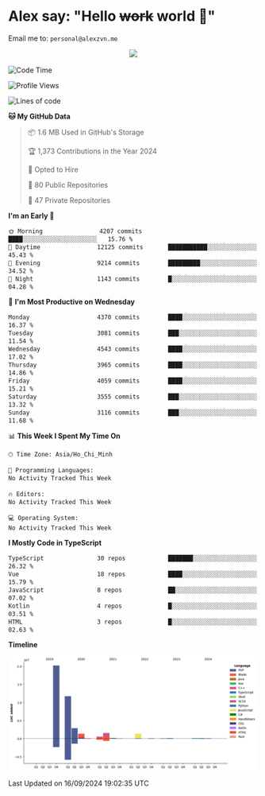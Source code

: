 # Alex say: "Hello ~~work~~ world 🐾"
Email me to: `personal@alexzvn.me`


<p align=center>
  <a href="https://skillicons.dev">
    <img src="https://skillicons.dev/icons?i=ts,js,php,nodejs,bun,vue,nuxt,react,svelte,tauri,laravel,rust,mongodb,docker,electron,redis,rabbitmq,tailwind,git,cloudflare,elysia,mysql,nginx,rollupjs,sentry,ubuntu,yarn,html,css,vite" />
  </a>
</p>

<!--START_SECTION:waka-->
![Code Time](http://img.shields.io/badge/Code%20Time-1%2C066%20hrs%2055%20mins-blue)

![Profile Views](http://img.shields.io/badge/Profile%20Views-0-blue)

![Lines of code](https://img.shields.io/badge/From%20Hello%20World%20I%27ve%20Written-40.6%20million%20lines%20of%20code-blue)

**🐱 My GitHub Data** 

> 📦 1.6 MB Used in GitHub's Storage 
 > 
> 🏆 1,373 Contributions in the Year 2024
 > 
> 💼 Opted to Hire
 > 
> 📜 80 Public Repositories 
 > 
> 🔑 47 Private Repositories 
 > 
**I'm an Early 🐤** 

```text
🌞 Morning                4207 commits        ████░░░░░░░░░░░░░░░░░░░░░   15.76 % 
🌆 Daytime                12125 commits       ███████████░░░░░░░░░░░░░░   45.43 % 
🌃 Evening                9214 commits        █████████░░░░░░░░░░░░░░░░   34.52 % 
🌙 Night                  1143 commits        █░░░░░░░░░░░░░░░░░░░░░░░░   04.28 % 
```
📅 **I'm Most Productive on Wednesday** 

```text
Monday                   4370 commits        ████░░░░░░░░░░░░░░░░░░░░░   16.37 % 
Tuesday                  3081 commits        ███░░░░░░░░░░░░░░░░░░░░░░   11.54 % 
Wednesday                4543 commits        ████░░░░░░░░░░░░░░░░░░░░░   17.02 % 
Thursday                 3965 commits        ████░░░░░░░░░░░░░░░░░░░░░   14.86 % 
Friday                   4059 commits        ████░░░░░░░░░░░░░░░░░░░░░   15.21 % 
Saturday                 3555 commits        ███░░░░░░░░░░░░░░░░░░░░░░   13.32 % 
Sunday                   3116 commits        ███░░░░░░░░░░░░░░░░░░░░░░   11.68 % 
```


📊 **This Week I Spent My Time On** 

```text
🕑︎ Time Zone: Asia/Ho_Chi_Minh

💬 Programming Languages: 
No Activity Tracked This Week

🔥 Editors: 
No Activity Tracked This Week

💻 Operating System: 
No Activity Tracked This Week
```

**I Mostly Code in TypeScript** 

```text
TypeScript               30 repos            ███████░░░░░░░░░░░░░░░░░░   26.32 % 
Vue                      18 repos            ████░░░░░░░░░░░░░░░░░░░░░   15.79 % 
JavaScript               8 repos             ██░░░░░░░░░░░░░░░░░░░░░░░   07.02 % 
Kotlin                   4 repos             █░░░░░░░░░░░░░░░░░░░░░░░░   03.51 % 
HTML                     3 repos             █░░░░░░░░░░░░░░░░░░░░░░░░   02.63 % 
```



**Timeline**

![Lines of Code chart](https://raw.githubusercontent.com/alexzvn/alexzvn/main/assets/bar_graph.png)


 Last Updated on 16/09/2024 19:02:35 UTC
<!--END_SECTION:waka-->
